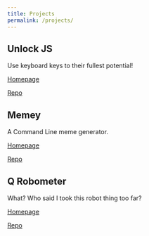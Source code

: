 ```yaml
---
title: Projects
permalink: /projects/
---
```


## Unlock JS

Use keyboard keys to their fullest potential!

<a href="/unlockjs"><i class="fa fa-home fa-md"></i>Homepage</a>

<a href="https://github.com/quangdaon/unlockjs.git"><i class="fa fa-github fa-md"></i>Repo</a>

## Memey

A Command Line meme generator.

<a href="https://www.npmjs.com/package/memey"><i class="fa fa-home fa-md"></i>Homepage</a>

<a href="https://github.com/quangdaon/memey.git"><i class="fa fa-github fa-md"></i>Repo</a>

## Q Robometer

What? Who said I took this robot thing too far?

<a href="/q-robomoter"><i class="fa fa-home fa-md"></i>Homepage</a>

<a href="https://github.com/quangdaon/q-robometer.git"><i class="fa fa-github fa-md"></i>Repo</a>